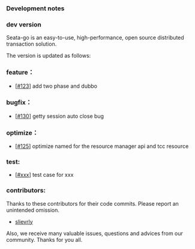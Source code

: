 <!--
 Licensed to the Apache Software Foundation (ASF) under one or more
 contributor license agreements.  See the NOTICE file distributed with
 this work for additional information regarding copyright ownership.
 The ASF licenses this file to You under the Apache License, Version 2.0
 (the "License"); you may not use this file except in compliance with
 the License.  You may obtain a copy of the License at

     http://www.apache.org/licenses/LICENSE-2.0

 Unless required by applicable law or agreed to in writing, software
 distributed under the License is distributed on an "AS IS" BASIS,
 WITHOUT WARRANTIES OR CONDITIONS OF ANY KIND, either express or implied.
 See the License for the specific language governing permissions and
 limitations under the License.
 -->

### Development notes

### dev version

Seata-go is an easy-to-use, high-performance, open source distributed transaction solution.

The version is updated as follows:

### feature：

- [[#123](https://github.com/apache/incubator-seata-go/pull/123)] add two phase and dubbo

### bugfix：

- [[#130](https://github.com/apache/incubator-seata-go/pull/130)] getty session auto close bug

### optimize：

- [[#125](https://github.com/apache/incubator-seata-go/pull/125)] optimize named for the resource manager api and tcc
  resource

### test:

- [[#xxx](https://github.com/apache/incubator-seata-go/pull/xxx)] test case for xxx

### contributors:

Thanks to these contributors for their code commits. Please report an unintended omission.

- [slievrly](https://github.com/slievrly)

Also, we receive many valuable issues, questions and advices from our community. Thanks for you all.	
